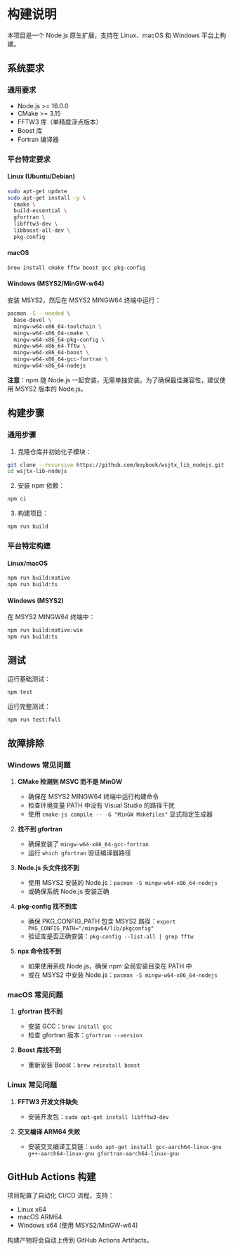 # 构建说明

本项目是一个 Node.js 原生扩展，支持在 Linux、macOS 和 Windows 平台上构建。

## 系统要求

### 通用要求
- Node.js >= 16.0.0
- CMake >= 3.15
- FFTW3 库（单精度浮点版本）
- Boost 库
- Fortran 编译器

### 平台特定要求

#### Linux (Ubuntu/Debian)
```bash
sudo apt-get update
sudo apt-get install -y \
  cmake \
  build-essential \
  gfortran \
  libfftw3-dev \
  libboost-all-dev \
  pkg-config
```

#### macOS
```bash
brew install cmake fftw boost gcc pkg-config
```

#### Windows (MSYS2/MinGW-w64)
安装 MSYS2，然后在 MSYS2 MINGW64 终端中运行：
```bash
pacman -S --needed \
  base-devel \
  mingw-w64-x86_64-toolchain \
  mingw-w64-x86_64-cmake \
  mingw-w64-x86_64-pkg-config \
  mingw-w64-x86_64-fftw \
  mingw-w64-x86_64-boost \
  mingw-w64-x86_64-gcc-fortran \
  mingw-w64-x86_64-nodejs
```

**注意**：npm 随 Node.js 一起安装，无需单独安装。为了确保最佳兼容性，建议使用 MSYS2 版本的 Node.js。

## 构建步骤

### 通用步骤

1. 克隆仓库并初始化子模块：
```bash
git clone --recursive https://github.com/boybook/wsjtx_lib_nodejs.git
cd wsjtx-lib-nodejs
```

2. 安装 npm 依赖：
```bash
npm ci
```

3. 构建项目：
```bash
npm run build
```

### 平台特定构建

#### Linux/macOS
```bash
npm run build:native
npm run build:ts
```

#### Windows (MSYS2)
在 MSYS2 MINGW64 终端中：
```bash
npm run build:native:win
npm run build:ts
```

## 测试

运行基础测试：
```bash
npm test
```

运行完整测试：
```bash
npm run test:full
```

## 故障排除

### Windows 常见问题

1. **CMake 检测到 MSVC 而不是 MinGW**
   - 确保在 MSYS2 MINGW64 终端中运行构建命令
   - 检查环境变量 PATH 中没有 Visual Studio 的路径干扰
   - 使用 `cmake-js compile -- -G "MinGW Makefiles"` 显式指定生成器

2. **找不到 gfortran**
   - 确保安装了 `mingw-w64-x86_64-gcc-fortran`
   - 运行 `which gfortran` 验证编译器路径

3. **Node.js 头文件找不到**
   - 使用 MSYS2 安装的 Node.js：`pacman -S mingw-w64-x86_64-nodejs`
   - 或确保系统 Node.js 安装正确

4. **pkg-config 找不到库**
   - 确保 PKG_CONFIG_PATH 包含 MSYS2 路径：`export PKG_CONFIG_PATH="/mingw64/lib/pkgconfig"`
   - 验证库是否正确安装：`pkg-config --list-all | grep fftw`

5. **npx 命令找不到**
   - 如果使用系统 Node.js，确保 npm 全局安装目录在 PATH 中
   - 或在 MSYS2 中安装 Node.js：`pacman -S mingw-w64-x86_64-nodejs`

### macOS 常见问题

1. **gfortran 找不到**
   - 安装 GCC：`brew install gcc`
   - 检查 gfortran 版本：`gfortran --version`

2. **Boost 库找不到**
   - 重新安装 Boost：`brew reinstall boost`

### Linux 常见问题

1. **FFTW3 开发文件缺失**
   - 安装开发包：`sudo apt-get install libfftw3-dev`

2. **交叉编译 ARM64 失败**
   - 安装交叉编译工具链：`sudo apt-get install gcc-aarch64-linux-gnu g++-aarch64-linux-gnu gfortran-aarch64-linux-gnu`

## GitHub Actions 构建

项目配置了自动化 CI/CD 流程，支持：
- Linux x64
- macOS ARM64
- Windows x64 (使用 MSYS2/MinGW-w64)

构建产物将会自动上传到 GitHub Actions Artifacts。 